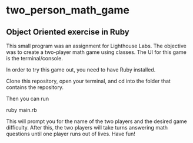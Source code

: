 # two_person_math_game

## Object Oriented exercise in Ruby

This small program was an assignment for Lighthouse Labs. The objective was to create a two-player math game using classes. 
The UI for this game is the terminal/console.

In order to try this game out, you need to have Ruby installed. 

Clone this repository, open your terminal, and cd into the folder that contains the repository. 

Then you can run 

  ruby main.rb
  
This will prompt you for the name of the two players and the desired game difficulty. After this, the two players will 
take turns answering math questions until one player runs out of lives. Have fun!
